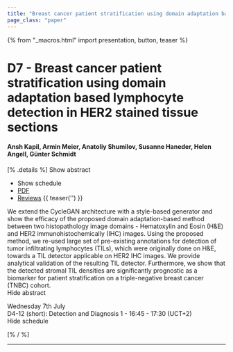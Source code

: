 ```yaml
---
title: "Breast cancer patient stratification using domain adaptation based lymphocyte detection in HER2 stained tissue sections"
page_class: "paper"
---
```


{% from "_macros.html" import presentation, button, teaser %}

# D7 - Breast cancer patient stratification using domain adaptation based lymphocyte detection in HER2 stained tissue sections

#### Ansh Kapil, Armin Meier, Anatoliy Shumilov, Susanne Haneder, Helen Angell, Günter Schmidt

[% .details %]
<a class="toggle_visibility" data-selector=".abstract" data-level="3">Show abstract</a>
- <a class="toggle_visibility" data-selector=".schedule" data-level="3">Show schedule</a>
- <a href="https://openreview.net/pdf?id=IAuBCvaTKHr">PDF</a>
- <a href="https://openreview.net/forum?id=IAuBCvaTKHr">Reviews</a>
{{ teaser('') }}

<p>
    <span class="abstract">
        We extend the CycleGAN architecture with a style-based generator and show the efficacy of the proposed domain adaptation-based method between two histopathology image domains - Hematoxylin and Eosin (H&E) and HER2 immunohistochemically (IHC) images. Using the proposed method, we re-used large set of pre-existing annotations for detection of tumor infiltrating lymphocytes (TILs), which were originally done on H&E, towards a TIL detector applicable on HER2 IHC images. We provide analytical validation of the resulting TIL detector. Furthermore, we show that the detected stromal TIL densities are significantly prognostic as a biomarker for patient stratification on a triple-negative breast cancer (TNBC) cohort.
        <br>
        <span class="actions"><a class="toggle_visibility" data-level="2">Hide abstract</a></span>
    </span>
</p>

<p>
    <span class="schedule">
         Wednesday 7th July<br>D4-12 (short): Detection and Diagnosis 1 - 16:45 - 17:30 (UCT+2)
        <br>
        <span class="actions"><a class="toggle_visibility" data-level="2">Hide schedule</a></span>
    </span>
</p>

[% / %]


---

